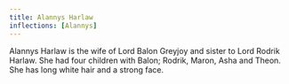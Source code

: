 ```yaml
---
title: Alannys Harlaw
inflections: [Alannys]
---
```


Alannys Harlaw is the wife of Lord Balon Greyjoy and sister to Lord Rodrik Harlaw. She had four children with Balon; Rodrik, Maron, Asha and Theon. She has long white hair and a strong face.


